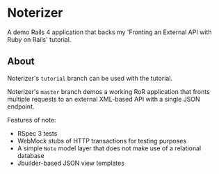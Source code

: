 # Noterizer

A demo Rails 4 application that backs my 'Fronting an External API with Ruby on Rails' tutorial.

## About

Noterizer's `tutorial` branch can be used with the tutorial.

Noterizer's `master` branch demos a working RoR application that fronts multiple requests to an external XML-based API with a single JSON endpoint.

Features of note:

* RSpec 3 tests
* WebMock stubs of HTTP transactions for testing purposes
* A simple `Note` model layer that does not make use of a relational database
* Jbuilder-based JSON view templates
